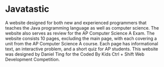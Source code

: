 # Javatastic

A website designed for both new and experienced programmers that teaches the Java programming language as well as computer science. The website also serves as review for the AP Computer Science A Exam. The website consists 10 pages, excluding the main page, with each covering a unit from the AP Computer Science A course. Each page has informational text, an interactive problem, and a short quiz for AP students. This website was designed by Daniel Ting for the Coded By Kids Ctrl + Shift Web Development Competition.